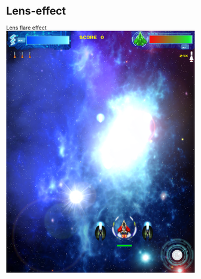 # Lens-effect
Lens flare effect
![alt text](https://github.com/yoyoberenguer/Cobra/blob/master/Screendump0.png) 

